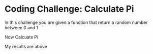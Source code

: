 # Coding Challenge: Calculate Pi

In this challenge you are given a function that return a random number between 0 and 1

Now Calcuate Pi

My results are above
